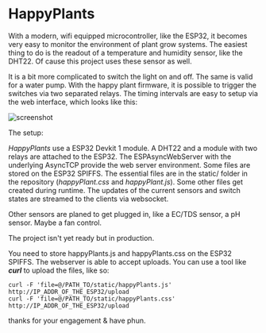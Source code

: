 HappyPlants
============

With a modern, wifi equipped microcontroller, like the ESP32, it becomes very easy to monitor
the environment of plant grow systems. The easiest thing to do is the readout of a temperature
and humidity sensor, like the DHT22. Of cause this project uses these sensor as well.

It is a bit more complicated to switch the light on and off. The same is valid for a water pump.
With the happy plant firmware, it is possible to trigger the switches via two separated relays.
The timing intervals are easy to setup via the web interface, which looks like this:

![screenshot](https://repository-images.githubusercontent.com/336855480/47fea780-7d27-11eb-9642-b7f520b85339)

The setup:

*HappyPlants* use a ESP32 Devkit 1 module. A DHT22 and a module with two relays
are attached to the ESP32. The ESPAsyncWebServer with the underlying AsyncTCP
provide the web server environment. Some files are stored on the ESP32 SPIFFS.
The essential files are in the static/ folder in the repository (_happyPlant.css_
and _happyPlant.js_). Some other files get created during runtime. The updates of
the current sensors and switch states are streamed to the clients via websocket.

Other sensors are planed to get plugged in, like a EC/TDS sensor, a pH sensor.
Maybe a fan control.

The project isn't yet ready but in production.

You need to store happyPlants.js and happyPlants.css on the ESP32 SPIFFS.
The webserver is able to accept uploads. You can use a tool like **_curl_** to
upload the files, like so:
```
curl -F 'file=@/PATH_TO/static/happyPlants.js' http://IP_ADDR_OF_THE_ESP32/upload
curl -F 'file=@/PATH_TO/static/happyPlants.css' http://IP_ADDR_OF_THE_ESP32/upload
```

thanks for your engagement & have phun.

